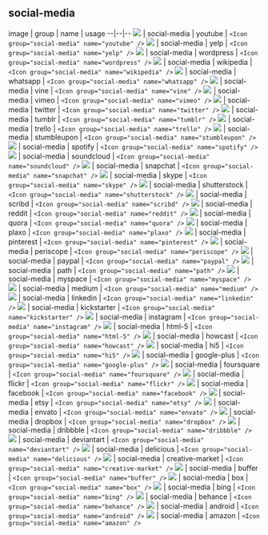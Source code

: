 ## social-media
 image | group | name | usage
--|--|--
![](./social-media/001-youtube.svg) | social-media | youtube | `<Icon group="social-media" name="youtube" />`
![](./social-media/002-yelp.svg) | social-media | yelp | `<Icon group="social-media" name="yelp" />`
![](./social-media/003-wordpress.svg) | social-media | wordpress | `<Icon group="social-media" name="wordpress" />`
![](./social-media/004-wikipedia.svg) | social-media | wikipedia | `<Icon group="social-media" name="wikipedia" />`
![](./social-media/005-whatsapp.svg) | social-media | whatsapp | `<Icon group="social-media" name="whatsapp" />`
![](./social-media/006-vine.svg) | social-media | vine | `<Icon group="social-media" name="vine" />`
![](./social-media/007-vimeo.svg) | social-media | vimeo | `<Icon group="social-media" name="vimeo" />`
![](./social-media/008-twitter.svg) | social-media | twitter | `<Icon group="social-media" name="twitter" />`
![](./social-media/009-tumblr.svg) | social-media | tumblr | `<Icon group="social-media" name="tumblr" />`
![](./social-media/010-trello.svg) | social-media | trello | `<Icon group="social-media" name="trello" />`
![](./social-media/011-stumbleupon.svg) | social-media | stumbleupon | `<Icon group="social-media" name="stumbleupon" />`
![](./social-media/012-spotify.svg) | social-media | spotify | `<Icon group="social-media" name="spotify" />`
![](./social-media/013-soundcloud.svg) | social-media | soundcloud | `<Icon group="social-media" name="soundcloud" />`
![](./social-media/014-snapchat.svg) | social-media | snapchat | `<Icon group="social-media" name="snapchat" />`
![](./social-media/015-skype.svg) | social-media | skype | `<Icon group="social-media" name="skype" />`
![](./social-media/016-shutterstock.svg) | social-media | shutterstock | `<Icon group="social-media" name="shutterstock" />`
![](./social-media/017-scribd.svg) | social-media | scribd | `<Icon group="social-media" name="scribd" />`
![](./social-media/018-reddit.svg) | social-media | reddit | `<Icon group="social-media" name="reddit" />`
![](./social-media/019-quora.svg) | social-media | quora | `<Icon group="social-media" name="quora" />`
![](./social-media/020-plaxo.svg) | social-media | plaxo | `<Icon group="social-media" name="plaxo" />`
![](./social-media/021-pinterest.svg) | social-media | pinterest | `<Icon group="social-media" name="pinterest" />`
![](./social-media/022-periscope.svg) | social-media | periscope | `<Icon group="social-media" name="periscope" />`
![](./social-media/023-paypal.svg) | social-media | paypal | `<Icon group="social-media" name="paypal" />`
![](./social-media/024-path.svg) | social-media | path | `<Icon group="social-media" name="path" />`
![](./social-media/025-myspace.svg) | social-media | myspace | `<Icon group="social-media" name="myspace" />`
![](./social-media/026-medium.svg) | social-media | medium | `<Icon group="social-media" name="medium" />`
![](./social-media/027-linkedin.svg) | social-media | linkedin | `<Icon group="social-media" name="linkedin" />`
![](./social-media/028-kickstarter.svg) | social-media | kickstarter | `<Icon group="social-media" name="kickstarter" />`
![](./social-media/029-instagram.svg) | social-media | instagram | `<Icon group="social-media" name="instagram" />`
![](./social-media/030-html-5.svg) | social-media | html-5 | `<Icon group="social-media" name="html-5" />`
![](./social-media/031-howcast.svg) | social-media | howcast | `<Icon group="social-media" name="howcast" />`
![](./social-media/032-hi5.svg) | social-media | hi5 | `<Icon group="social-media" name="hi5" />`
![](./social-media/033-google-plus.svg) | social-media | google-plus | `<Icon group="social-media" name="google-plus" />`
![](./social-media/034-foursquare.svg) | social-media | foursquare | `<Icon group="social-media" name="foursquare" />`
![](./social-media/035-flickr.svg) | social-media | flickr | `<Icon group="social-media" name="flickr" />`
![](./social-media/036-facebook.svg) | social-media | facebook | `<Icon group="social-media" name="facebook" />`
![](./social-media/037-etsy.svg) | social-media | etsy | `<Icon group="social-media" name="etsy" />`
![](./social-media/038-envato.svg) | social-media | envato | `<Icon group="social-media" name="envato" />`
![](./social-media/039-dropbox.svg) | social-media | dropbox | `<Icon group="social-media" name="dropbox" />`
![](./social-media/040-dribbble.svg) | social-media | dribbble | `<Icon group="social-media" name="dribbble" />`
![](./social-media/041-deviantart.svg) | social-media | deviantart | `<Icon group="social-media" name="deviantart" />`
![](./social-media/042-delicious.svg) | social-media | delicious | `<Icon group="social-media" name="delicious" />`
![](./social-media/043-creative-market.svg) | social-media | creative-market | `<Icon group="social-media" name="creative-market" />`
![](./social-media/044-buffer.svg) | social-media | buffer | `<Icon group="social-media" name="buffer" />`
![](./social-media/045-box.svg) | social-media | box | `<Icon group="social-media" name="box" />`
![](./social-media/046-bing.svg) | social-media | bing | `<Icon group="social-media" name="bing" />`
![](./social-media/047-behance.svg) | social-media | behance | `<Icon group="social-media" name="behance" />`
![](./social-media/048-android.svg) | social-media | android | `<Icon group="social-media" name="android" />`
![](./social-media/049-amazon.svg) | social-media | amazon | `<Icon group="social-media" name="amazon" />`